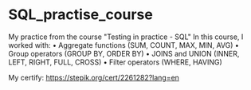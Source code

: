 # SQL_practise_course
My practice from the course "Testing in practice - SQL"
In this course, I worked with:
• Aggregate functions (SUM, COUNT, MAX, MIN, AVG)
• Group operators (GROUP BY, ORDER BY)
• JOINS and UNION (INNER, LEFT, RIGHT, FULL, CROSS)
• Filter operators (WHERE, HAVING)

My certify: https://stepik.org/cert/2261282?lang=en